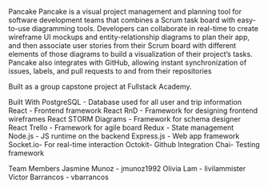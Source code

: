 Pancake
Pancake is a visual project management and planning tool for software development teams that combines a Scrum task board with easy-to-use diagramming tools.  Developers can collaborate in real-time to create wireframe UI mockups and entity-relationship diagrams to plan their app, and then associate user stories from their Scrum board with different elements of those diagrams to build a visualization of their project’s tasks.  Pancake also integrates with GitHub, allowing instant synchronization of issues, labels, and pull requests to and from their repositories

Built as a group capstone project at Fullstack Academy.

Built With
PostgreSQL - Database used for all user and trip information
React - Frontend framework
React RnD - Framework for designing frontend wireframes
React STORM Diagrams - Framework for schema designer
React Trello - Framework for agile board
Redux - State management
Node.js - JS runtime on the backend
Express.js - Web app framework
Socket.io- For real-time interaction
Octokit- Github Integration
Chai- Testing framework

Team Members
Jasmine Munoz - jmunoz1992
Olivia Lam - livilammister
Victor Barrancos - vbarrancos

